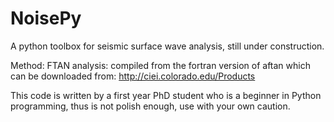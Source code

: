 # NoisePy
A python toolbox for seismic surface wave analysis, still under construction.

Method:
FTAN analysis: compiled from the fortran version of aftan which can be downloaded from:
http://ciei.colorado.edu/Products

This code is written by a first year PhD student who is a beginner in Python programming, thus is not polish enough, use with your own caution.
